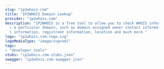 ```yaml
---
slug: "ip2whois-com"
title: "IP2WHOIS Domain Lookup"
provider: "ip2whois.com"
description: "IP2WHOIS is a free tool to allow you to check WHOIS information for\
  \ a particular domain, such as domain assigned owner contact information, registrar\
  \ information, registrant information, location and much more."
logo: "ip2whois.com-logo.svg"
logoMediaType: "image/svg+xml"
tags:
- "developer_tools"
stubs: "ip2whois.com-stubs.json"
swagger: "ip2whois.com-swagger.json"
---
```

